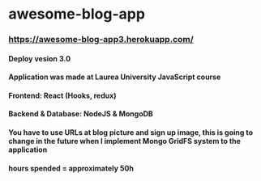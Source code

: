 # awesome-blog-app
### https://awesome-blog-app3.herokuapp.com/
#### Deploy vesion 3.0
#### Application was made at Laurea University JavaScript course
#### Frontend: React (Hooks, redux)
#### Backend & Database: NodeJS & MongoDB

#### You have to use URLs at blog picture and sign up image, this is going to change in the future when I implement Mongo GridFS system to the application

#### hours spended = approximately 50h


